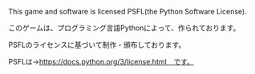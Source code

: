 This game and software is licensed PSFL(the Python Software License).

このゲームは、プログラミング言語Pythonによって、作られております。

PSFLのライセンスに基づいて制作・頒布しております。

PSFLは→https://docs.python.org/3/license.html　です。
